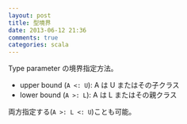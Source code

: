 ```yaml
---
layout: post
title: 型境界
date: 2013-06-12 21:36
comments: true
categories: scala
---
```


Type parameter の境界指定方法。

* upper bound (`A <: U`): A は U またはその子クラス
* lower bound (`A >: L`): A は L またはその親クラス

両方指定する(`A >: L <: U`)ことも可能。

